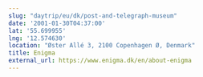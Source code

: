 ```yaml
---
slug: "daytrip/eu/dk/post-and-telegraph-museum"
date: '2001-01-30T04:37:00'
lat: '55.699955'
lng: '12.574630'
location: "Øster Allé 3, 2100 Copenhagen Ø, Denmark"
title: Enigma
external_url: https://www.enigma.dk/en/about-enigma
---
```



